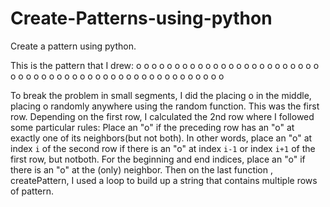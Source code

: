 # Create-Patterns-using-python
Create a pattern using python. 

This is the pattern that I drew: 
o o   o o   o     o   o o o   o o o
   o o   o o o   o o o     o o
  o   o o     o o     o   o   o
 o o o   o   o   o   o o o o o o
o     o o o o o o o o           o

To break the problem in small segments, I did the placing o in the middle, placing o randomly anywhere using the random function.
This was the first row. 
Depending on the first row, I calculated the 2nd row where I followed some particular rules: 
Place an "o" if the preceding row has an "o" at exactly one of its neighbors(but not both). In other words, place an "o" at index ``i`` of the second row
if there is an "o" at index ``i-1`` or index ``i+1`` of the first row, but notboth. For the beginning and end indices, place an "o" if there is an "o" at the
(only) neighbor. 
Then on the last function , createPattern, I used a loop to build up a string that contains multiple rows of pattern. 
